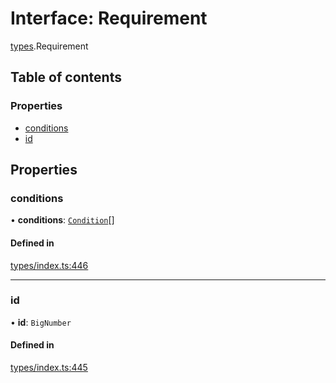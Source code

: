 # Interface: Requirement

[types](../wiki/types).Requirement

## Table of contents

### Properties

- [conditions](../wiki/types.Requirement#conditions)
- [id](../wiki/types.Requirement#id)

## Properties

### conditions

• **conditions**: [`Condition`](../wiki/types#condition)[]

#### Defined in

[types/index.ts:446](https://github.com/PolymathNetwork/polymesh-sdk/blob/c37bc05d/src/types/index.ts#L446)

___

### id

• **id**: `BigNumber`

#### Defined in

[types/index.ts:445](https://github.com/PolymathNetwork/polymesh-sdk/blob/c37bc05d/src/types/index.ts#L445)

